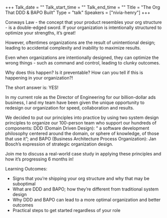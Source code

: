 +++
Talk_date = ""
Talk_start_time = ""
Talk_end_time = ""
Title = "The Org That DDD & BAPO Built"
Type = "talk"
Speakers = ["nivia-henry"]
+++

Conways Law - the concept that your product resembles your org structure - is a double-edged sword. If your organization is intentionally structured to optimize your strengths, it’s great! 

However, oftentimes organizations are the result of unintentional design; leading to accidental complexity and inability to maximize results. 

Even when organizations are intentionally designed, they can optimize the wrong things - such as command and control, leading to clunky outcomes.

Why does this happen? Is it preventable? How can you tell if this is happening in your organization?!

The short answer is: YES! 

In my current role as the Director of Engineering for our billion-dollar ads business, I and my team have been given the unique opportunity to redesign our organization for speed, collaboration and results. 

We decided to put our principles into practice by using two system design principles to organize our 100-person team who support our hundreds of components: DDD (Domain Driven Design): “ a software development philosophy centered around the domain, or sphere of knowledge, of those that use it”; and BAPO (Business Architecture Process Organization): Jan Bosch’s expression of strategic organization design.

Join me to discuss a real-world case study in applying these principles and how it’s progressing 6 months in!

Learning Outcomes:
- Signs that you’re shipping your org structure and why that may be suboptimal
- What are DDD and BAPO; how they’re different from traditional system design
- Why DDD and BAPO can lead to a more optimal organization and better outcomes
- Practical steps to get started regardless of your role
